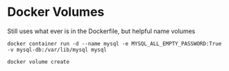 # Docker Volumes


Still uses what ever is in the Dockerfile, but helpful name volumes 
```
docker container run -d --name mysql -e MYSQL_ALL_EMPTY_PASSWORD:True -v mysql-db:/var/lib/mysql mysql
```

```
docker volume create 
```